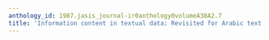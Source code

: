 ```yaml
---
anthology_id: 1987.jasis_journal-ir0anthology0volumeA38A2.7
title: 'Information content in textual data: Revisited for Arabic text'
---
```

